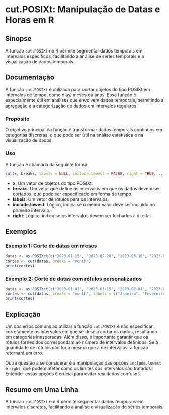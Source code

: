 <!--
Meta Description: # cut.POSIXt: Manipulação de Datas e Horas em R ## Sinopse A função `cut.POSIXt` no R permite segmentar dados temporais em intervalos específicos, fac...
Meta Keywords: intervalos, dados, que, cut, função
-->

# cut.POSIXt: Manipulação de Datas e Horas em R

## Sinopse
A função `cut.POSIXt` no R permite segmentar dados temporais em intervalos específicos, facilitando a análise de séries temporais e a visualização de dados temporais.

## Documentação
A função `cut.POSIXt` é utilizada para cortar objetos do tipo POSIXt em intervalos de tempo, como dias, meses ou anos. Essa função é especialmente útil em análises que envolvem dados temporais, permitindo a agregação e a categorização de dados em intervalos regulares.

### Propósito
O objetivo principal da função é transformar dados temporais contínuos em categorias discretas, o que pode ser útil na análise estatística e na visualização de dados.

### Uso
A função é chamada da seguinte forma:

```R
cut(x, breaks, labels = NULL, include.lowest = FALSE, right = TRUE, ...)
```

- **x**: Um vetor de objetos do tipo POSIXt.
- **breaks**: Um vetor que define os intervalos em que os dados devem ser cortados, que pode ser especificado em forma de tempo.
- **labels**: Um vetor de rótulos para os intervalos.
- **include.lowest**: Lógico, indica se o menor valor deve ser incluído no primeiro intervalo.
- **right**: Lógico, indica se os intervalos devem ser fechados à direita.

## Exemplos
### Exemplo 1: Corte de datas em meses

```R
datas <- as.POSIXct(c("2023-01-15", "2023-02-20", "2023-03-10", "2023-04-25"))
cortes <- cut(datas, breaks = "month")
print(cortes)
```

### Exemplo 2: Corte de datas com rótulos personalizados

```R
datas <- as.POSIXct(c("2023-01-01", "2023-01-15", "2023-02-01", "2023-02-15"))
cortes <- cut(datas, breaks = "month", labels = c("Janeiro", "Fevereiro"))
print(cortes)
```

## Explicação
Um dos erros comuns ao utilizar a função `cut.POSIXt` é não especificar corretamente os intervalos em que se deseja cortar os dados, resultando em categorias inesperadas. Além disso, é importante garantir que os rótulos fornecidos correspondam ao número de intervalos definidos. Se a quantidade de rótulos não for a mesma que a de intervalos, a função retornará um erro.

Outra questão a se considerar é a manipulação das opções `include.lowest` e `right`, que podem afetar como os limites dos intervalos são tratados. Entender essas opções é crucial para evitar resultados confusos.

## Resumo em Uma Linha
A função `cut.POSIXt` em R permite segmentar dados temporais em intervalos discretos, facilitando a análise e visualização de séries temporais.